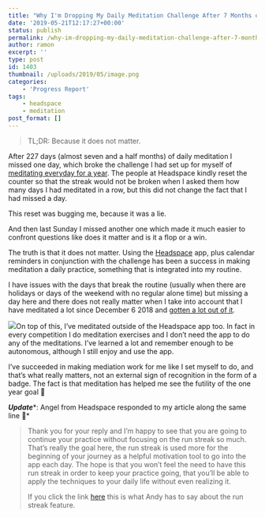 ```yaml
---
title: "Why I'm Dropping My Daily Meditation Challenge After 7 Months of Daily Practice"
date: '2019-05-21T12:17:27+00:00'
status: publish
permalink: /why-im-dropping-my-daily-meditation-challenge-after-7-months-of-daily-practice
author: ramon
excerpt: ''
type: post
id: 1403
thumbnail: /uploads/2019/05/image.png
categories: 
    - 'Progress Report'
tags:
    - headspace
    - meditation
post_format: []
---
```

> TL;DR: Because it does not matter.

After 227 days (almost seven and a half months) of daily meditation I missed one day, which broke the challenge I had set up for myself of [meditating everyday for a year](https://ramonsuarez.com/meditate-every-day-for-a-year/). The people at Headspace kindly reset the counter so that the streak would not be broken when I asked them how many days I had meditated in a row, but this did not change the fact that I had missed a day.

This reset was bugging me, because it was a lie.

And then last Sunday I missed another one which made it much easier to confront questions like does it matter and is it a flop or a win.

The truth is that it does not matter. Using the [Headspace](https://www.headspace.com/) app, plus calendar reminders in conjunction with the challenge has been a success in making meditation a daily practice, something that is integrated into my routine.

I have issues with the days that break the routine (usually when there are holidays or days of the weekend with no regular alone time) but missing a day here and there does not really matter when I take into account that I have meditated a lot since December 6 2018 and [gotten a lot out of it](https://ramonsuarez.com/meditated-for-100-days/).

![](/uploads/2019/05/image.png)On top of this, I’ve meditated outside of the Headspace app too. In fact in every competition I do meditation exercises and I don’t need the app to do any of the meditations. I’ve learned a lot and remember enough to be autonomous, although I still enjoy and use the app.

I’ve succeeded in making mediation work for me like I set myself to do, and that’s what really matters, not an external sign of recognition in the form of a badge. The fact is that meditation has helped me see the futility of the one year goal 🙂

***Update****: Angel from Headspace responded to my article along the same line 🙂*

> Thank you for your reply and I’m happy to see that you are going to continue your practice without focusing on the run streak so much. That’s really the goal here, the run streak is used more for the beginning of your journey as a helpful motivation tool to go into the app each day. The hope is that you won’t feel the need to have this run streak in order to keep your practice going, that you’ll be able to apply the techniques to your daily life without even realizing it.   
>   
> If you click the link [here](https://www.headspace.com/blog/2019/02/25/building-a-meditation-practice/) this is what Andy has to say about the run streak feature.
